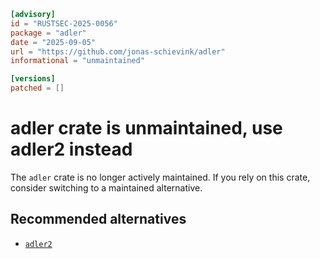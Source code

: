 ```toml
[advisory]
id = "RUSTSEC-2025-0056"
package = "adler"
date = "2025-09-05"
url = "https://github.com/jonas-schievink/adler"
informational = "unmaintained"

[versions]
patched = []
```

# adler crate is unmaintained, use adler2 instead

The `adler` crate is no longer actively maintained. If you rely on this crate, consider switching to a maintained alternative.

## Recommended alternatives

- [`adler2`](https://crates.io/crates/adler2)
